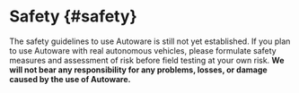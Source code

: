 Safety {#safety}
================================

The safety guidelines to use Autoware is still not yet established.
If you plan to use Autoware with real autonomous vehicles, please formulate safety measures and assessment of risk before field testing at your own risk.
**We will not bear any responsibility for any problems, losses, or damage caused by the use of Autoware.**
